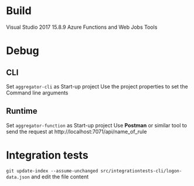 # Build
Visual Studio 2017 15.8.9
Azure Functions and Web Jobs Tools

# Debug

## CLI
Set `aggregator-cli` as Start-up project
Use the project properties to set the Command line arguments

## Runtime
Set `aggregator-function` as Start-up project
Use **Postman** or similar tool to send the request at http://localhost:7071/api/name_of_rule

# Integration tests
`git update-index --assume-unchanged src/integrationtests-cli/logon-data.json` and edit the file content 
